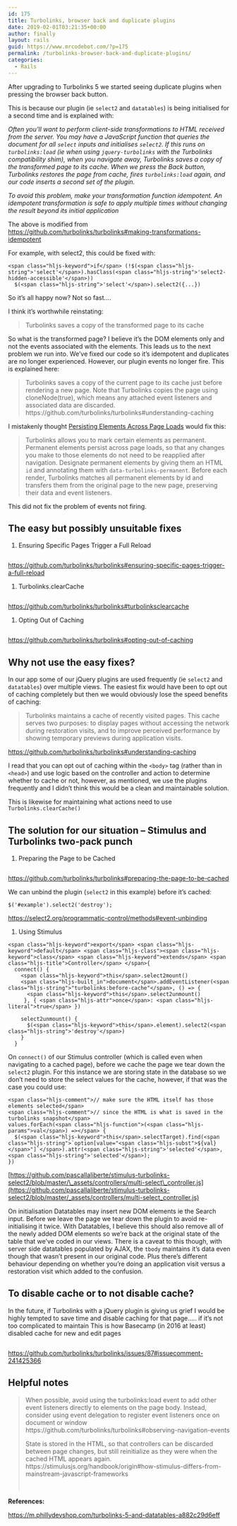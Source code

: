 ```yaml
---
id: 175
title: Turbolinks, browser back and duplicate plugins
date: 2019-02-01T03:21:35+00:00
author: finally
layout: rails
guid: https://www.mrcodebot.com/?p=175
permalink: /turbolinks-browser-back-and-duplicate-plugins/
categories:
  - Rails
---
```

After upgrading to Turbolinks 5 we started seeing duplicate plugins when pressing the browser back button.

This is because our plugin (ie `select2` and `datatables`) is being initialised for a second time and is explained with:

_Often you’ll want to perform client-side transformations to HTML received from the server. You may have a JavaScript function that queries the document for all `select` inputs and initialises `select2`. If this runs on `turbolinks:load` (ie when using `jquery-turbolinks` with the Turbolinks compatibility shim), when you navigate away, Turbolinks saves a copy of the transformed page to its cache. When we press the Back button, Turbolinks restores the page from cache, fires `turbolinks:load` again, and our code inserts a second set of the plugin._

_To avoid this problem, make your transformation function idempotent. An idempotent transformation is safe to apply multiple times without changing the result beyond its initial application_

The above is modified from <https://github.com/turbolinks/turbolinks#making-transformations-idempotent>

For example, with select2, this could be fixed with:

<pre class="wp-block-code"><code class="hljs language-javascript">&lt;span class="hljs-keyword">if&lt;/span> (!$(&lt;span class="hljs-string">'select'&lt;/span>).hasClass(&lt;span class="hljs-string">'select2-hidden-accessible'&lt;/span>))
  $(&lt;span class="hljs-string">'select'&lt;/span>).select2({...})</code></pre>

So it&#8217;s all happy now? Not so fast….

I think it&#8217;s worthwhile reinstating:

<blockquote class="wp-block-quote">
  <p>
    Turbolinks saves a copy of the transformed page to its cache
  </p>
</blockquote>

So what is the transformed page? I believe it&#8217;s the DOM elements only and not the events associated with the elements. This leads us to the next problem we run into. We&#8217;ve fixed our code so it&#8217;s idempotent and duplicates are no longer experienced. However, our plugin events no longer fire. This is explained here:

<blockquote class="wp-block-quote">
  <p>
    Turbolinks saves a copy of the current page to its cache just before rendering a new page. Note that Turbolinks copies the page using cloneNode(true), which means any attached event listeners and associated data are discarded.<br /> https://github.com/turbolinks/turbolinks#understanding-caching
  </p>
</blockquote>

I mistakenly thought [Persisting Elements Across Page Loads](https://github.com/turbolinks/turbolinks#persisting-elements-across-page-loads) would fix this:

<blockquote class="wp-block-quote">
  <p>
    Turbolinks allows you to mark certain elements as permanent. Permanent elements persist across page loads, so that any changes you make to those elements do not need to be reapplied after navigation. Designate permanent elements by giving them an HTML <code>id</code> and annotating them with <code>data-turbolinks-permanent</code>. Before each render, Turbolinks matches all permanent elements by id and transfers them from the original page to the new page, preserving their data and event listeners.
  </p>
</blockquote>

This did not fix the problem of events not firing.

## The easy but possibly unsuitable fixes

  1. Ensuring Specific Pages Trigger a Full Reload<figure class="wp-block-image">

<img src="https://www.mrcodebot.com/wp-content/uploads/2019/02/Screen-Shot-2018-12-16-at-7.24.54-pm-700x200.png" alt="" class="wp-image-186" srcset="https://www.mrcodebot.com/wp-content/uploads/2019/02/Screen-Shot-2018-12-16-at-7.24.54-pm-700x200.png 700w, https://www.mrcodebot.com/wp-content/uploads/2019/02/Screen-Shot-2018-12-16-at-7.24.54-pm-300x86.png 300w, https://www.mrcodebot.com/wp-content/uploads/2019/02/Screen-Shot-2018-12-16-at-7.24.54-pm-768x219.png 768w" sizes="(max-width: 700px) 100vw, 700px" /> </figure>

<https://github.com/turbolinks/turbolinks#ensuring-specific-pages-trigger-a-full-reload>

  1. Turbolinks.clearCache<figure class="wp-block-image">

<img src="https://www.mrcodebot.com/wp-content/uploads/2019/02/Screen-Shot-2018-12-16-at-7.26.26-pm-700x135.png" alt="" class="wp-image-187" srcset="https://www.mrcodebot.com/wp-content/uploads/2019/02/Screen-Shot-2018-12-16-at-7.26.26-pm-700x135.png 700w, https://www.mrcodebot.com/wp-content/uploads/2019/02/Screen-Shot-2018-12-16-at-7.26.26-pm-300x58.png 300w, https://www.mrcodebot.com/wp-content/uploads/2019/02/Screen-Shot-2018-12-16-at-7.26.26-pm-768x148.png 768w" sizes="(max-width: 700px) 100vw, 700px" /> </figure>

<https://github.com/turbolinks/turbolinks#turbolinksclearcache>

  1. Opting Out of Caching<figure class="wp-block-image">

<img src="https://www.mrcodebot.com/wp-content/uploads/2019/02/Screen-Shot-2018-12-16-at-7.27.42-pm-700x273.png" alt="" class="wp-image-188" srcset="https://www.mrcodebot.com/wp-content/uploads/2019/02/Screen-Shot-2018-12-16-at-7.27.42-pm-700x273.png 700w, https://www.mrcodebot.com/wp-content/uploads/2019/02/Screen-Shot-2018-12-16-at-7.27.42-pm-300x117.png 300w, https://www.mrcodebot.com/wp-content/uploads/2019/02/Screen-Shot-2018-12-16-at-7.27.42-pm-768x300.png 768w" sizes="(max-width: 700px) 100vw, 700px" /> </figure>

<https://github.com/turbolinks/turbolinks#opting-out-of-caching>

## Why not use the easy fixes?

In our app some of our jQuery plugins are used frequently (ie `select2` and `datatables`) over multiple views. The easiest fix would have been to opt out of caching completely but then we would obviously lose the speed benefits of caching:

<blockquote class="wp-block-quote">
  <p>
    Turbolinks maintains a cache of recently visited pages. This cache serves two purposes: to display pages without accessing the network during restoration visits, and to improve perceived performance by showing temporary previews during application visits.
  </p>
</blockquote>

<https://github.com/turbolinks/turbolinks#understanding-caching>

I read that you can opt out of caching within the `<body>` tag (rather than in `<head>`) and use logic based on the controller and action to determine whether to cache or not, however, as mentioned, we use the plugins frequently and I didn&#8217;t think this would be a clean and maintainable solution.

This is likewise for maintaining what actions need to use `Turbolinks.clearCache()`

## The solution for our situation &#8211; Stimulus and Turbolinks two-pack punch

  1. Preparing the Page to be Cached<figure class="wp-block-image">

<img src="https://www.mrcodebot.com/wp-content/uploads/2019/02/Screen-Shot-2018-12-16-at-7.28.56-pm-700x148.png" alt="" class="wp-image-189" srcset="https://www.mrcodebot.com/wp-content/uploads/2019/02/Screen-Shot-2018-12-16-at-7.28.56-pm-700x148.png 700w, https://www.mrcodebot.com/wp-content/uploads/2019/02/Screen-Shot-2018-12-16-at-7.28.56-pm-300x64.png 300w, https://www.mrcodebot.com/wp-content/uploads/2019/02/Screen-Shot-2018-12-16-at-7.28.56-pm-768x163.png 768w" sizes="(max-width: 700px) 100vw, 700px" /> </figure>

<https://github.com/turbolinks/turbolinks#preparing-the-page-to-be-cached>

We can unbind the plugin (`select2` in this example) before it&#8217;s cached:

`$('#example').select2('destroy');`

<https://select2.org/programmatic-control/methods#event-unbinding>

  1. Using Stimulus

<pre class="wp-block-code"><code class="hljs language-javascript">&lt;span class="hljs-keyword">export&lt;/span> &lt;span class="hljs-keyword">default&lt;/span> &lt;span class="hljs-class">&lt;span class="hljs-keyword">class&lt;/span> &lt;span class="hljs-keyword">extends&lt;/span> &lt;span class="hljs-title">Controller&lt;/span> &lt;/span>{
  connect() {
    &lt;span class="hljs-keyword">this&lt;/span>.select2mount()
    &lt;span class="hljs-built_in">document&lt;/span>.addEventListener(&lt;span class="hljs-string">"turbolinks:before-cache"&lt;/span>, () =&gt; {
      &lt;span class="hljs-keyword">this&lt;/span>.select2unmount()
     }, { &lt;span class="hljs-attr">once&lt;/span>: &lt;span class="hljs-literal">true&lt;/span> })

    select2unmount() {
      $(&lt;span class="hljs-keyword">this&lt;/span>.element).select2(&lt;span class="hljs-string">'destroy'&lt;/span>)
    }
  }</code></pre>

On `connect()` of our Stimulus controller (which is called even when navigating to a cached page), before we cache the page we tear down the `select2` plugin. For this instance we are storing state in the database so we don&#8217;t need to store the select values for the cache, however, if that was the case you could use:

<pre class="wp-block-code"><code class="hljs language-javascript">&lt;span class="hljs-comment">// make sure the HTML itself has those elements selected&lt;/span>
&lt;span class="hljs-comment">// since the HTML is what is saved in the turbolinks snapshot&lt;/span>
values.forEach(&lt;span class="hljs-function">(&lt;span class="hljs-params">val&lt;/span>) =&gt;&lt;/span> {
  $(&lt;span class="hljs-keyword">this&lt;/span>.selectTarget).find(&lt;span class="hljs-string">`option[value="&lt;span class="hljs-subst">${val}&lt;/span>"]`&lt;/span>).attr(&lt;span class="hljs-string">'selected'&lt;/span>, &lt;span class="hljs-string">'selected'&lt;/span>);
})</code></pre>

[https://github.com/pascallaliberte/stimulus-turbolinks-select2/blob/master/\_assets/controllers/multi-select\_controller.js](https://github.com/pascallaliberte/stimulus-turbolinks-select2/blob/master/_assets/controllers/multi-select_controller.js)

On initialisation Datatables may insert new DOM elements ie the Search input. Before we leave the page we tear down the plugin to avoid re-initialising it twice. With Datatables, I believe this should also remove all of the newly added DOM elements so we’re back at the original state of the table that we’ve coded in our views. There is a caveat to this though, with server side datatables populated by AJAX, the `tbody` maintains it’s data even though that wasn’t present in our original code.
Plus there’s different behaviour depending on whether you’re doing an application visit versus a restoration visit which added to the confusion.

## To disable cache or to not disable cache?

In the future, if Turbolinks with a jQuery plugin is giving us grief I would be highly tempted to save time and disable caching for that page….. if it’s not too complicated to maintain
This is how Basecamp (in 2016 at least) disabled cache for new and edit pages<figure class="wp-block-image">

<img src="https://www.mrcodebot.com/wp-content/uploads/2019/02/basecamp_no_cache-700x736.png" alt="" class="wp-image-176" srcset="https://www.mrcodebot.com/wp-content/uploads/2019/02/basecamp_no_cache-700x736.png 700w, https://www.mrcodebot.com/wp-content/uploads/2019/02/basecamp_no_cache-285x300.png 285w, https://www.mrcodebot.com/wp-content/uploads/2019/02/basecamp_no_cache-768x807.png 768w, https://www.mrcodebot.com/wp-content/uploads/2019/02/basecamp_no_cache.png 787w" sizes="(max-width: 700px) 100vw, 700px" /> </figure>

<https://github.com/turbolinks/turbolinks/issues/87#issuecomment-241425366>

## Helpful notes

<blockquote class="wp-block-quote">
  <p>
    When possible, avoid using the turbolinks:load event to add other event listeners directly to elements on the page body. Instead, consider using event delegation to register event listeners once on document or window<br /> https://github.com/turbolinks/turbolinks#observing-navigation-events
  </p>

  <p>
    State is stored in the HTML, so that controllers can be discarded between page changes, but still reinitialize as they were when the cached HTML appears again.<br /> https://stimulusjs.org/handbook/origin#how-stimulus-differs-from-mainstream-javascript-frameworks
  </p>

  <cite><br /></cite>
</blockquote>

**References:**

<https://m.phillydevshop.com/turbolinks-5-and-datatables-a882c29d6eff>
